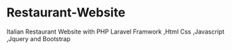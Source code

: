 # Restaurant-Website
Italian Restaurant Website with PHP Laravel Framwork ,Html Css ,Javascript ,Jquery and Bootstrap 
